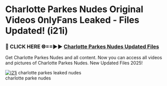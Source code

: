 # Charlotte Parkes Nudes Original Videos 0nlyFans Leaked - Files Updated! (i21i)

<h3>🔴 CLICK HERE 🌐==►► <a href="https://tinyurl.com/4mcuefdz" rel="nofollow">Charlotte Parkes Nudes Updated Files</a></h3>

Get Charlotte Parkes Nudes and all content. Now you can access all videos and pictures of Charlotte Parkes Nudes. New Updated Files 2025!

[![i21i](https://i.imgur.com/StAQSOY.gif)](https://tinyurl.com/4mcuefdz)
charlotte parkes leaked nudes<br>
charlotte parke nudes